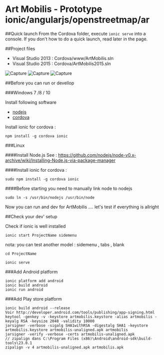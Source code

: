 # Art Mobilis - Prototype ionic/angularjs/openstreetmap/ar

##Quick launch 
From the Cordova folder,  execute `ionic serve` into a console.
If you don't how to do a quick launch, read later in the page.

##Project files

- Visual Studio 2013 : Cordova/www/ArtMobilis.sln
- Visual Studio 2015 : Cordova/ArtMobilis2015.sln

![Capture](assets/artmobilis-carte.jpg)
![Capture](assets/artmobilis-ar.jpg)
![Capture](assets/artmobilis-ios-android.jpg)

##Before you can run or devellop

###Windows 7 /8 / 10

Install following software 
- [nodejs](http://nodejs.org)
- [cordova](http://cordova.apache.org)

Install ionic for cordova :

    npm install -g cordova ionic

###Linux

####Install Node.js
See : https://github.com/nodejs/node-v0.x-archive/wiki/Installing-Node.js-via-package-manager

####Install ionic for cordova :

    sudo npm install -g cordova ionic

####Before starting you need to manually link node to nodejs

    sudo ln -s /usr/bin/nodejs /usr/bin/node

Now you can run and dev for ArtMobilis .... let's test if everything is allright

##Check your dev' setup

Check if ionic is well installed

    ionic start ProjectName sidemenu
    
nota: you can test another model : sidemenu , tabs , blank

    cd ProjectName
    
    ionic serve

###Add Android platform

	ionic platform add android
	ionic build android
	ionic run android

###Add Play store platform

	ionic build android --release
	Voir http://developer.android.com/tools/publishing/app-signing.html
	keytool -genkey -v -keystore artmobilis.keystore -alias artmobilis -keyalg RSA -keysize 2048 -validity 10000
	jarsigner -verbose -sigalg SHA1withRSA -digestalg SHA1 -keystore artmobilis.keystore artmobilis-unaligned.apk artmobilis
	jarsigner -verify -verbose -certs artmobilis-unaligned.apk
	// zipalign dans C:\Program Files (x86)\Android\android-sdk\build-tools\23.0.1
	zipalign -v 4 artmobilis-unaligned.apk artmobilis.apk
